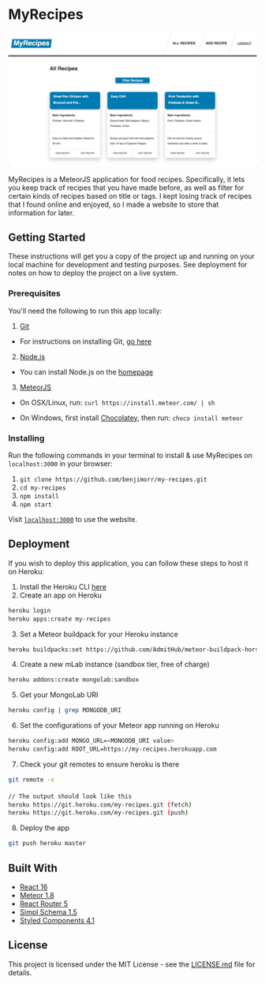 # MyRecipes

![My Recipes](./img/my-recipes.png)

MyRecipes is a MeteorJS application for food recipes. Specifically, it lets you keep track of recipes that you have made before, as well as filter for certain kinds of recipes based on title or tags. I kept losing track of recipes that I found online and enjoyed, so I made a website to store that information for later.

## Getting Started

These instructions will get you a copy of the project up and running on your local machine for development and testing purposes. See deployment for notes on how to deploy the project on a live system.

### Prerequisites

You'll need the following to run this app locally:

1. [Git](https://git-scm.com/)

* For instructions on installing Git, [go here](https://git-scm.com/book/en/v2/Getting-Started-Installing-Git)

2. [Node.js](https://nodejs.org/en/)

* You can install Node.js on the [homepage](https://nodejs.org/en/)

3. [MeteorJS](https://www.meteor.com/)

* On OSX/Linux, run: `curl https://install.meteor.com/ | sh`

* On Windows, first install [Chocolatey](https://chocolatey.org/install), then run: `choco install meteor`

### Installing

Run the following commands in your terminal to install & use MyRecipes on `localhost:3000` in your browser:

1. `git clone https://github.com/benjimorr/my-recipes.git`
2. `cd my-recipes`
3. `npm install`
4. `npm start`

Visit [`localhost:3000`](http://localhost:3000) to use the website.

## Deployment

If you wish to deploy this application, you can follow these steps to host it on Heroku:

1. Install the Heroku CLI [here](https://devcenter.heroku.com/articles/heroku-cli#download-and-install)
2. Create an app on Heroku

```bash
heroku login
heroku apps:create my-recipes
```

3. Set a Meteor buildpack for your Heroku instance

```bash
heroku buildpacks:set https://github.com/AdmitHub/meteor-buildpack-horse.git
```

4. Create a new mLab instance (sandbox tier, free of charge)

```bash
heroku addons:create mongolab:sandbox
```

5. Get your MongoLab URI

```bash
heroku config | grep MONGODB_URI
```

6. Set the configurations of your Meteor app running on Heroku

```bash
heroku config:add MONGO_URL=<MONGODB_URI value>
heroku config:add ROOT_URL=https://my-recipes.herokuapp.com
```

7. Check your git remotes to ensure heroku is there

```bash
git remote -v

// The output should look like this
heroku https://git.heroku.com/my-recipes.git (fetch)
heroku https://git.heroku.com/my-recipes.git (push)
```

8. Deploy the app

```bash
git push heroku master
```

## Built With

* [React 16](https://reactjs.org/docs/getting-started.html)
* [Meteor 1.8](https://docs.meteor.com/)
* [React Router 5](https://www.npmjs.com/package/react-router)
* [Simpl Schema 1.5](https://www.npmjs.com/package/simpl-schema)
* [Styled Components 4.1](https://www.styled-components.com/docs)

## License

This project is licensed under the MIT License - see the [LICENSE.md](./LICENSE.md) file for details.
